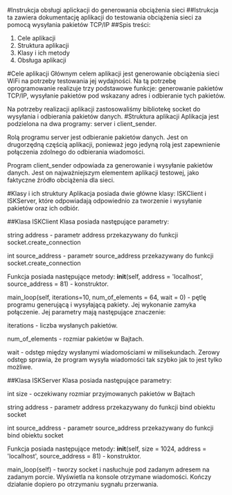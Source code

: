 #Instrukcja obsługi aplickacji do generowania obciążenia sieci
##Istrukcja ta zawiera dokumentację aplikacji do testowania obciążenia sieci za pomocą wysyłania pakietów TCP/IP
##Spis treści:
1. Cele aplikacji
2. Struktura aplikacji
3. Klasy i ich metody
4. Obsługa aplikacji

#Cele aplikacji
Głównym celem aplikacji jest generowanie obciążenia sieci WiFi na potrzeby testowania jej wydajności.
Na tą potrzebę oprogramowanie realizuje trzy podstawowe funkcje: generowanie pakietów TCP/IP, wysyłanie pakietów pod wskazany adres i odbieranie tych pakietów.

Na potrzeby realizacji aplikacji zastosowaliśmy bibliotekę socket do wysyłania i odbierania pakietów danych.
#Struktura aplikacji
Aplikacja jest podzielona na dwa programy: server i client_sender.

Rolą programu server jest odbieranie pakietów danych. Jest on drugorzędną częścią aplikacji, ponieważ jego jedyną rolą jest zapewnienie połączenia zdolnego do odbierania wiadomości.

Program client_sender odpowiada za generowanie i wysyłanie pakietów danych. Jest on najważniejszym elementem aplikacji testowej, jako faktyczne źródło obciążenia dla sieci.

#Klasy i ich struktury
Aplikacja posiada dwie główne klasy: ISKClient i ISKServer, które odpowiadają odpowiednio za tworzenie i wysyłanie pakietów oraz ich odbiór.

##Klasa ISKClient
Klasa posiada następujące parametry:

string address - parametr address przekazywany do funkcji socket.create_connection 

int source_address - parametr source_address przekazywany do funkcji socket.create_connection

Funkcja posiada następujące metody:
__init__(self, address = 'localhost', source_address = 81) - konstruktor.

main_loop(self, iterations=10, num_of_elements = 64, wait = 0) - pętlę programu generującą i wysyłającą pakiety. Jej wykonanie zamyka połączenie. Jej parametry mają następujące znaczenie:

iterations - liczba wysłanych pakietów.

num_of_elements - rozmiar pakietów w Bajtach.

wait - odstęp między wysłanymi wiadomościami w milisekundach. Zerowy odstęp sprawia, że program wysyła wiadomości tak szybko jak to jest tylko możliwe.

##Klasa ISKServer
Klasa posiada następujące parametry:

int size - oczekiwany rozmiar przyjmowanych pakietów w Bajtach

string address - parametr address przekazywany do funkcji bind obiektu socket

int source_address - parametr source_address przekazywany do funkcji bind obiektu socket

Funkcja posiada następujące metody:
__init__(self, size = 1024, address = 'localhost', source_address = 81) - konstruktor.

main_loop(self) - tworzy socket i nasłuchuje pod zadanym adresem na zadanym porcie. Wyświetla na konsole otrzymane wiadomości. Kończy działanie dopiero po otrzymaniu sygnału przerwania.